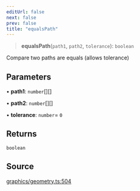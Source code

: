 ```yaml
---
editUrl: false
next: false
prev: false
title: "equalsPath"
---
```


> **equalsPath**(`path1`, `path2`, `tolerance`): `boolean`

Compare two paths are equals (allows tolerance)

## Parameters

• **path1**: `number`[][]

• **path2**: `number`[][]

• **tolerance**: `number`= `0`

## Returns

`boolean`

## Source

[graphics/geometry.ts:504](https://github.com/dgmjs/dgmjs/blob/main/packages/core/src/graphics/geometry.ts#L504)
